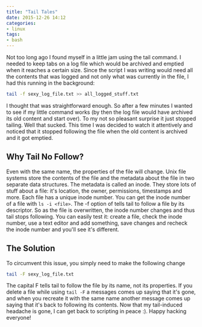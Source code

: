 ```yaml
---
title: "Tail Tales"
date: 2015-12-26 14:12
categories:
- linux
tags:
- bash
---
```


Not too long ago I found myself in a little jam using the tail command. I needed to keep tabs on a log file which would be archived and emptied when it reaches a certain size. Since the script I was writing would need all the contents that was logged and not only what was currently in the file, I had this running in the background:

```sh
tail -f sexy_log_file.txt >> all_logged_stuff.txt
```

I thought that was straightforward enough. So after a few minutes I wanted to see if my little command works (by then the log file would have archived its old content and start over). To my not so pleasant surprise it just stopped tailing. Well that sucked. This time I was decided to watch it attentively and noticed that it stopped following the file when the old content is archived and it got emptied.

## Why Tail No Follow?

Even with the same name, the properties of the file will change. Unix file systems store the contents of the file and the metadata about the file in two separate data structures. The metadata is called an inode. They store lots of stuff about a file: it's location, the owner, permissions, timestamps and more. Each file has a unique inode number. You can get the inode number of a file with `ls -i <file>`. The -f option of tells tail to follow a file by its descriptor. So as the file is overwritten, the inode number changes and thus tail stops following. You can easily test it: create a file, check the inode number, use a text editor and add something, save changes and recheck the inode number and you'll see it's different.

## The Solution

To circumvent this issue, you simply need to make the following change

```sh
tail -F sexy_log_file.txt
```

The capital F tells tail to follow the file by its name, not its properties. If you delete a file while using `tail -F` a messages comes up saying that it's gone, and when you recreate it with the same name another message comes up saying that it's back to following its contents. Now that my tail-induced headache is gone, I can get back to scripting in peace :). Happy hacking everyone!
